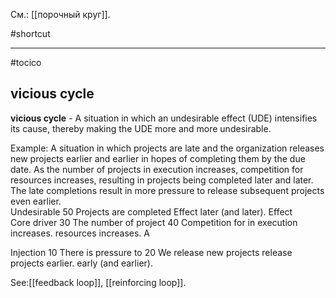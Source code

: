 См.: [[порочный круг]].

#shortcut




<hr/>

#tocico

## vicious cycle

<b>vicious cycle</b> -  A situation in which an undesirable effect (UDE) intensifies its cause, thereby making the UDE more and more undesirable.  

 


Example: A situation in which projects are late and the organization releases new projects earlier and earlier in hopes of completing them by the due date.  As the number of projects in execution increases, competition for resources increases, resulting in projects being completed later and later.  The late completions result in more pressure to release subsequent projects even earlier.   
Undesirable
50 Projects are completed 
Effect
later (and later).
Effect  
Core driver 
30 The number of project 
40 Competition for 
in execution increases.
resources increases.
A

  
Injection
10 There is pressure to 
20 We release new projects 
release projects earlier.
early (and earlier).
 



See:[[feedback loop]], [[reinforcing loop]].
